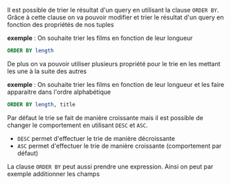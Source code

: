 Il est possible de trier le résultat d'un query en utilisant la clause `ORDER BY`. Grâce à cette clause on va pouvoir modifier et trier le résultat d'un query en fonction des propriétés de nos tuples

**exemple** : On souhaite trier les films en fonction de leur longueur

```sql
ORDER BY length
```

De plus on va pouvoir utiliser plusieurs propriété pour le trie en les mettant les une à la suite des autres

**exemple** : On souhaite trier les films en fonction de leur longueur et les faire apparaitre dans l'ordre alphabétique

```sql
ORDER BY length, title
```

Par défaut le trie se fait de manière croissante mais il est possible de changer le comportement en utilisant `DESC` et `ASC`. 

- `DESC` permet d'effectuer le trie de manière décroissante
- `ASC` permet d'effectuer le trie de manière croissante (comportement par défaut)

La clause `ORDER BY` peut aussi prendre une expression. Ainsi on peut par exemple additionner les champs